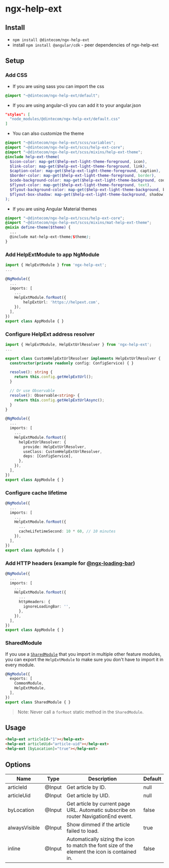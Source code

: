 ﻿# ngx-help-ext

## Install

- `npm install @dintecom/ngx-help-ext`
- install `npm install @angular/cdk` - peer dependencies of ngx-help-ext

## Setup

### Add CSS

- If you are using sass you can import the css

```scss
@import "~@dintecom/ngx-help-ext/default";
```

- If you are using angular-cli you can add it to your angular.json

```json
"styles": [
  "node_modules/@dintecom/ngx-help-ext/default.css"
]
```

- You can also customize the theme

```scss
@import "~@dintecom/ngx-help-ext/scss/variables";
@import "~@dintecom/ngx-help-ext/scss/help-ext-core";
@import "~@dintecom/ngx-help-ext/scss/mixins/help-ext-theme";
@include help-ext-theme(
  $icon-color: map-get($help-ext-light-theme-foreground, icon),
  $link-color: map-get($help-ext-light-theme-foreground, link),
  $caption-color: map-get($help-ext-light-theme-foreground, caption),
  $border-color: map-get($help-ext-light-theme-foreground, border),
  $code-background-color: map-get($help-ext-light-theme-background, code),
  $flyout-color: map-get($help-ext-light-theme-foreground, text),
  $flyout-background-color: map-get($help-ext-light-theme-background, background),
  $flyout-box-shadow: map-get($help-ext-light-theme-background, shadow)
);
```

- If you are using Angular Material themes

```scss
@import "~@dintecom/ngx-help-ext/scss/help-ext-core";
@import "~@dintecom/ngx-help-ext/scss/mixins/mat-help-ext-theme";
@mixin define-theme($theme) {
  ...
  @include mat-help-ext-theme($theme);
}
```

### Add HelpExtModule to app NgModule

```typescript
import { HelpExtModule } from 'ngx-help-ext';
...

@NgModule({
  ...
  imports: [
    ...
    HelpExtModule.forRoot({
        helpExtUrl: 'https://helpext.com',
    }),
  ],
})
export class AppModule { }
```

### Configure HelpExt address resolver

```typescript
import { HelpExtModule, HelpExtUrlResolver } from 'ngx-help-ext';
...

export class CustomHelpExtUrlResolver implements HelpExtUrlResolver {
  constructor(private readonly config: ConfigService) { }

  resolve(): string {
    return this.config.getHelpExtUrl();
  }

  // Or use Observable
  resolve(): Observable<string> {
    return this.config.getHelpExtUrlAsync();
  }
}

@NgModule({
  ...
  imports: [
    ...
    HelpExtModule.forRoot({
      helpExtUrlResolver: {
        provide: HelpExtUrlResolver,
        useClass: CustomHelpExtUrlResolver,
        deps: [ConfigService],
      },
    }),
  ],
})
export class AppModule { }
```

### Configure cache lifetime

```typescript
@NgModule({
  ...
  imports: [
    ...
    HelpExtModule.forRoot({
      ...
      cacheLifetimeSecond: 10 * 60, // 10 minutes
    }),
  ],
})
export class AppModule { }
```

### Add HTTP headers (example for [@ngx-loading-bar](https://github.com/aitboudad/ngx-loading-bar))

```typescript
@NgModule({
  ...
  imports: [
    ...
    HelpExtModule.forRoot({
      ...
      httpHeaders: {
        ignoreLoadingBar: '',
      },
    }),
  ],
})
export class AppModule { }
```

### SharedModule

If you use a [`SharedModule`](https://angular.io/guide/sharing-ngmodules) that you import in multiple other feature modules,
you can export the `HelpExtModule` to make sure you don't have to import it in every module.

```typescript
@NgModule({
  exports: [
    CommonModule,
    HelpExtModule,
  ],
})
export class SharedModule { }
```

> Note: Never call a `forRoot` static method in the `SharedModule`.

## Usage

```html
<help-ext articleId="1"></help-ext>
<help-ext articleUid="article-uid"></help-ext>
<help-ext [byLocation]="true"></help-ext>
```

## Options

| Name          | Type   | Description                                                                                   | Default |
| ------------- | ------ | --------------------------------------------------------------------------------------------- | ------- |
| articleId     | @Input | Get article by ID.                                                                            | null    |
| articleUid    | @Input | Get article by UID.                                                                           | null    |
| byLocation    | @Input | Get article by current page URL. Automatic subscribe on router NavigationEnd event.           | false   |
| alwaysVisible | @Input | Show dimmed if the article failed to load.                                                    | true    |
| inline        | @Input | Automatically sizing the icon to match the font size of the element the icon is contained in. | false   |
